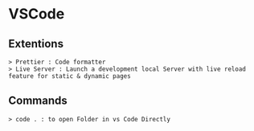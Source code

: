 # VSCode

## Extentions
    > Prettier : Code formatter
    > Live Server : Launch a development local Server with live reload feature for static & dynamic pages
## Commands 
    > code . : to open Folder in vs Code Directly